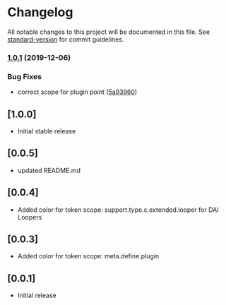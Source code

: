 # Changelog

All notable changes to this project will be documented in this file. See [standard-version](https://github.com/conventional-changelog/standard-version) for commit guidelines.

### [1.0.1](https://github.com/vivekvjn/dai-theme/compare/v1.0.0...v1.0.1) (2019-12-06)


### Bug Fixes

* correct scope for  plugin point ([5a93960](https://github.com/vivekvjn/dai-theme/commit/5a9396057a4c8a13fd427c30605f6356562c278b))

## [1.0.0]

- Initial stable release

## [0.0.5]

- updated README.md

## [0.0.4]

- Added color for token scope: support.type.c.extended.looper for DAI Loopers

## [0.0.3]

- Added color for token scope: meta.define.plugin

## [0.0.1]

- Initial release

